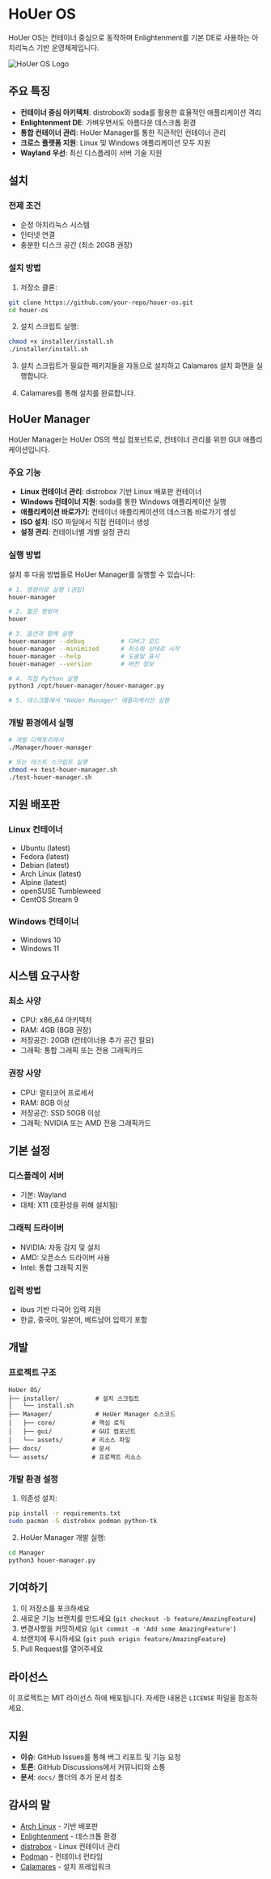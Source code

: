 # HoUer OS

HoUer OS는 컨테이너 중심으로 동작하며 Enlightenment를 기본 DE로 사용하는 아치리눅스 기반 운영체제입니다.

![HoUer OS Logo](LOGO.png)

## 주요 특징

- **컨테이너 중심 아키텍처**: distrobox와 soda를 활용한 효율적인 애플리케이션 격리
- **Enlightenment DE**: 가벼우면서도 아름다운 데스크톱 환경
- **통합 컨테이너 관리**: HoUer Manager를 통한 직관적인 컨테이너 관리
- **크로스 플랫폼 지원**: Linux 및 Windows 애플리케이션 모두 지원
- **Wayland 우선**: 최신 디스플레이 서버 기술 지원

## 설치

### 전제 조건
- 순정 아치리눅스 시스템
- 인터넷 연결
- 충분한 디스크 공간 (최소 20GB 권장)

### 설치 방법

1. 저장소 클론:
```bash
git clone https://github.com/your-repo/houer-os.git
cd houer-os
```

2. 설치 스크립트 실행:
```bash
chmod +x installer/install.sh
./installer/install.sh
```

3. 설치 스크립트가 필요한 패키지들을 자동으로 설치하고 Calamares 설치 화면을 실행합니다.

4. Calamares를 통해 설치를 완료합니다.

## HoUer Manager

HoUer Manager는 HoUer OS의 핵심 컴포넌트로, 컨테이너 관리를 위한 GUI 애플리케이션입니다.

### 주요 기능

- **Linux 컨테이너 관리**: distrobox 기반 Linux 배포판 컨테이너
- **Windows 컨테이너 지원**: soda를 통한 Windows 애플리케이션 실행
- **애플리케이션 바로가기**: 컨테이너 애플리케이션의 데스크톱 바로가기 생성
- **ISO 설치**: ISO 파일에서 직접 컨테이너 생성
- **설정 관리**: 컨테이너별 개별 설정 관리

### 실행 방법

설치 후 다음 방법들로 HoUer Manager를 실행할 수 있습니다:

```bash
# 1. 명령어로 실행 (권장)
houer-manager

# 2. 짧은 명령어
houer

# 3. 옵션과 함께 실행
houer-manager --debug          # 디버그 모드
houer-manager --minimized      # 최소화 상태로 시작
houer-manager --help           # 도움말 표시
houer-manager --version        # 버전 정보

# 4. 직접 Python 실행
python3 /opt/houer-manager/houer-manager.py

# 5. 데스크톱에서 "HoUer Manager" 애플리케이션 실행
```

### 개발 환경에서 실행

```bash
# 개발 디렉토리에서
./Manager/houer-manager

# 또는 테스트 스크립트 실행
chmod +x test-houer-manager.sh
./test-houer-manager.sh
```

## 지원 배포판

### Linux 컨테이너
- Ubuntu (latest)
- Fedora (latest)
- Debian (latest)
- Arch Linux (latest)
- Alpine (latest)
- openSUSE Tumbleweed
- CentOS Stream 9

### Windows 컨테이너
- Windows 10
- Windows 11

## 시스템 요구사항

### 최소 사양
- CPU: x86_64 아키텍처
- RAM: 4GB (8GB 권장)
- 저장공간: 20GB (컨테이너용 추가 공간 필요)
- 그래픽: 통합 그래픽 또는 전용 그래픽카드

### 권장 사양
- CPU: 멀티코어 프로세서
- RAM: 8GB 이상
- 저장공간: SSD 50GB 이상
- 그래픽: NVIDIA 또는 AMD 전용 그래픽카드

## 기본 설정

### 디스플레이 서버
- 기본: Wayland
- 대체: X11 (호환성을 위해 설치됨)

### 그래픽 드라이버
- NVIDIA: 자동 감지 및 설치
- AMD: 오픈소스 드라이버 사용
- Intel: 통합 그래픽 지원

### 입력 방법
- ibus 기반 다국어 입력 지원
- 한글, 중국어, 일본어, 베트남어 입력기 포함

## 개발

### 프로젝트 구조
```
HoUer OS/
├── installer/          # 설치 스크립트
│   └── install.sh
├── Manager/            # HoUer Manager 소스코드
│   ├── core/          # 핵심 로직
│   ├── gui/           # GUI 컴포넌트
│   └── assets/        # 리소스 파일
├── docs/              # 문서
└── assets/            # 프로젝트 리소스
```

### 개발 환경 설정

1. 의존성 설치:
```bash
pip install -r requirements.txt
sudo pacman -S distrobox podman python-tk
```

2. HoUer Manager 개발 실행:
```bash
cd Manager
python3 houer-manager.py
```

## 기여하기

1. 이 저장소를 포크하세요
2. 새로운 기능 브랜치를 만드세요 (`git checkout -b feature/AmazingFeature`)
3. 변경사항을 커밋하세요 (`git commit -m 'Add some AmazingFeature'`)
4. 브랜치에 푸시하세요 (`git push origin feature/AmazingFeature`)
5. Pull Request를 열어주세요

## 라이선스

이 프로젝트는 MIT 라이선스 하에 배포됩니다. 자세한 내용은 `LICENSE` 파일을 참조하세요.

## 지원

- **이슈**: GitHub Issues를 통해 버그 리포트 및 기능 요청
- **토론**: GitHub Discussions에서 커뮤니티와 소통
- **문서**: `docs/` 폴더의 추가 문서 참조

## 감사의 말

- [Arch Linux](https://archlinux.org/) - 기반 배포판
- [Enlightenment](https://www.enlightenment.org/) - 데스크톱 환경
- [distrobox](https://github.com/89luca89/distrobox) - Linux 컨테이너 관리
- [Podman](https://podman.io/) - 컨테이너 런타임
- [Calamares](https://calamares.io/) - 설치 프레임워크 
